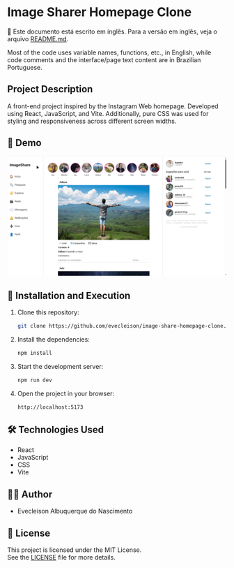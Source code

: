 # Image Sharer Homepage Clone

📌 Este documento está escrito em inglês. Para a versão em inglês, veja o arquivo [README.md](./README.md).

Most of the code uses variable names, functions, etc., in English, while code comments and the interface/page text content are in Brazilian Portuguese.

## Project Description

A front-end project inspired by the Instagram Web homepage. Developed using React, JavaScript, and Vite. Additionally, pure CSS was used for styling and responsiveness across different screen widths.

## 🎥 Demo

![App Demo](./public/homepage.gif)

## 🔧 Installation and Execution

1. Clone this repository:
    ```bash
    git clone https://github.com/evecleison/image-share-homepage-clone.git
    ```
2. Install the dependencies:
    ```bash
    npm install
    ```
3. Start the development server:
    ```bash
    npm run dev
    ```
4. Open the project in your browser:
    ```bash
    http://localhost:5173
    ```

## 🛠️ Technologies Used

- React  
- JavaScript  
- CSS  
- Vite

## 👨‍💻 Author

- Evecleison Albuquerque do Nascimento

## 📄 License

This project is licensed under the MIT License.  
See the [LICENSE](./LICENSE) file for more details.

